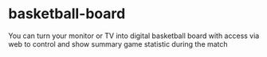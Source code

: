 # basketball-board
You can turn your monitor or TV into digital basketball board with access via web to control and show summary game statistic during the match
